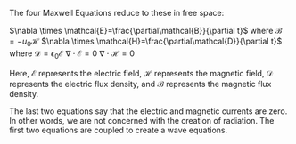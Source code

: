The four Maxwell Equations reduce to these in free space:

$\nabla \times \mathcal{E}=\frac{\partial\mathcal{B}}{\partial t}$ where $\mathcal{B}=-u_{0}\mathcal{H}$
$\nabla \times \mathcal{H}=\frac{\partial\mathcal{D}}{\partial t}$ where $\mathcal{D}=\epsilon_{0}\mathcal{E}$
$\nabla \cdot \mathcal{E}=0$
$\nabla \cdot \mathcal{H}=0$

Here, $\mathcal{E}$ represents the electric field, $\mathcal{H}$ represents the magnetic field, $\mathcal{D}$ represents the electric flux density, and $\mathcal{B}$ represents the magnetic flux density.

The last two equations say that the electric and magnetic currents are zero. In other words, we are not concerned with the creation of radiation. The first two equations are coupled to create a wave equations.

